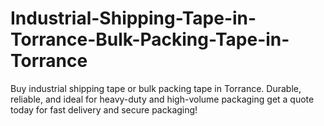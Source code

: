 # Industrial-Shipping-Tape-in-Torrance-Bulk-Packing-Tape-in-Torrance
Buy industrial shipping tape or bulk packing tape in Torrance. Durable, reliable, and ideal for heavy-duty and high-volume packaging get a quote today for fast delivery and secure packaging!

